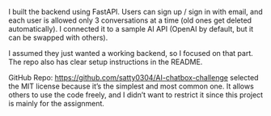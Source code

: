 I built the backend using FastAPI. Users can sign up / sign in with email, and each user is allowed only 3 conversations at a time (old ones get deleted automatically). I connected it to a sample AI API (OpenAI by default, but it can be swapped with others).

I assumed they just wanted a working backend, so I focused on that part. The repo also has clear setup instructions in the README.

GitHub Repo: https://github.com/satty0304/AI-chatbox-challenge
selected the MIT license because it’s the simplest and most common one. It allows others to use the code freely, and I didn’t want to restrict it since this project is mainly for the assignment.
